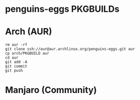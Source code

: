 # penguins-eggs PKGBUILDs

# Arch (AUR)

```
rm aur -rf
git clone ssh://aur@aur.archlinux.org/penguins-eggs.git aur
cp arch/PKGBUILD aur
cd aur
git add -A
git commit 
git push
```
# Manjaro (Community)
